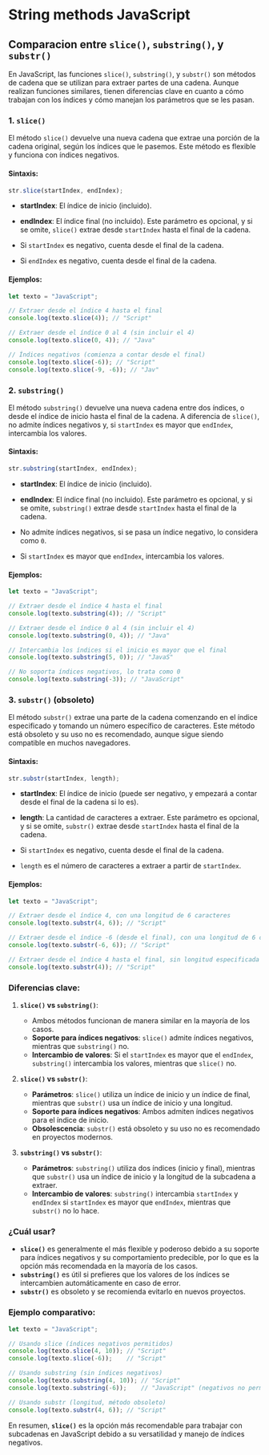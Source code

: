 # String methods JavaScript
## Comparacion entre `slice()`, `substring()`, y `substr()`
En JavaScript, las funciones `slice()`, `substring()`, y `substr()` son métodos de cadena que se utilizan para extraer partes de una cadena. Aunque realizan funciones similares, tienen diferencias clave en cuanto a cómo trabajan con los índices y cómo manejan los parámetros que se les pasan.

### 1. **`slice()`**
El método `slice()` devuelve una nueva cadena que extrae una porción de la cadena original, según los índices que le pasemos. Este método es flexible y funciona con índices negativos.

#### Sintaxis:
```javascript
str.slice(startIndex, endIndex);
```

- **startIndex**: El índice de inicio (incluido).
- **endIndex**: El índice final (no incluido). Este parámetro es opcional, y si se omite, `slice()` extrae desde `startIndex` hasta el final de la cadena.

- Si `startIndex` es negativo, cuenta desde el final de la cadena.
- Si `endIndex` es negativo, cuenta desde el final de la cadena.

#### Ejemplos:
```javascript
let texto = "JavaScript";

// Extraer desde el índice 4 hasta el final
console.log(texto.slice(4)); // "Script"

// Extraer desde el índice 0 al 4 (sin incluir el 4)
console.log(texto.slice(0, 4)); // "Java"

// Índices negativos (comienza a contar desde el final)
console.log(texto.slice(-6)); // "Script"
console.log(texto.slice(-9, -6)); // "Jav"
```

### 2. **`substring()`**
El método `substring()` devuelve una nueva cadena entre dos índices, o desde el índice de inicio hasta el final de la cadena. A diferencia de `slice()`, no admite índices negativos y, si `startIndex` es mayor que `endIndex`, intercambia los valores.

#### Sintaxis:
```javascript
str.substring(startIndex, endIndex);
```

- **startIndex**: El índice de inicio (incluido).
- **endIndex**: El índice final (no incluido). Este parámetro es opcional, y si se omite, `substring()` extrae desde `startIndex` hasta el final de la cadena.

- No admite índices negativos, si se pasa un índice negativo, lo considera como `0`.
- Si `startIndex` es mayor que `endIndex`, intercambia los valores.

#### Ejemplos:
```javascript
let texto = "JavaScript";

// Extraer desde el índice 4 hasta el final
console.log(texto.substring(4)); // "Script"

// Extraer desde el índice 0 al 4 (sin incluir el 4)
console.log(texto.substring(0, 4)); // "Java"

// Intercambia los índices si el inicio es mayor que el final
console.log(texto.substring(5, 0)); // "JavaS"

// No soporta índices negativos, lo trata como 0
console.log(texto.substring(-3)); // "JavaScript"
```

### 3. **`substr()`** (obsoleto)
El método `substr()` extrae una parte de la cadena comenzando en el índice especificado y tomando un número específico de caracteres. Este método está obsoleto y su uso no es recomendado, aunque sigue siendo compatible en muchos navegadores.

#### Sintaxis:
```javascript
str.substr(startIndex, length);
```

- **startIndex**: El índice de inicio (puede ser negativo, y empezará a contar desde el final de la cadena si lo es).
- **length**: La cantidad de caracteres a extraer. Este parámetro es opcional, y si se omite, `substr()` extrae desde `startIndex` hasta el final de la cadena.

- Si `startIndex` es negativo, cuenta desde el final de la cadena.
- `length` es el número de caracteres a extraer a partir de `startIndex`.

#### Ejemplos:
```javascript
let texto = "JavaScript";

// Extraer desde el índice 4, con una longitud de 6 caracteres
console.log(texto.substr(4, 6)); // "Script"

// Extraer desde el índice -6 (desde el final), con una longitud de 6 caracteres
console.log(texto.substr(-6, 6)); // "Script"

// Extraer desde el índice 4 hasta el final, sin longitud especificada
console.log(texto.substr(4)); // "Script"
```

### Diferencias clave:

1. **`slice()` vs `substring()`**:
   - Ambos métodos funcionan de manera similar en la mayoría de los casos.
   - **Soporte para índices negativos**: `slice()` admite índices negativos, mientras que `substring()` no.
   - **Intercambio de valores**: Si el `startIndex` es mayor que el `endIndex`, `substring()` intercambia los valores, mientras que `slice()` no.

2. **`slice()` vs `substr()`**:
   - **Parámetros**: `slice()` utiliza un índice de inicio y un índice de final, mientras que `substr()` usa un índice de inicio y una longitud.
   - **Soporte para índices negativos**: Ambos admiten índices negativos para el índice de inicio.
   - **Obsolescencia**: `substr()` está obsoleto y su uso no es recomendado en proyectos modernos.

3. **`substring()` vs `substr()`**:
   - **Parámetros**: `substring()` utiliza dos índices (inicio y final), mientras que `substr()` usa un índice de inicio y la longitud de la subcadena a extraer.
   - **Intercambio de valores**: `substring()` intercambia `startIndex` y `endIndex` si `startIndex` es mayor que `endIndex`, mientras que `substr()` no lo hace.

### ¿Cuál usar?

- **`slice()`** es generalmente el más flexible y poderoso debido a su soporte para índices negativos y su comportamiento predecible, por lo que es la opción más recomendada en la mayoría de los casos.
- **`substring()`** es útil si prefieres que los valores de los índices se intercambien automáticamente en caso de error.
- **`substr()`** es obsoleto y se recomienda evitarlo en nuevos proyectos.

### Ejemplo comparativo:

```javascript
let texto = "JavaScript";

// Usando slice (índices negativos permitidos)
console.log(texto.slice(4, 10)); // "Script"
console.log(texto.slice(-6));    // "Script"

// Usando substring (sin índices negativos)
console.log(texto.substring(4, 10)); // "Script"
console.log(texto.substring(-6));    // "JavaScript" (negativos no permitidos)

// Usando substr (longitud, método obsoleto)
console.log(texto.substr(4, 6)); // "Script"
```

En resumen, **`slice()`** es la opción más recomendable para trabajar con subcadenas en JavaScript debido a su versatilidad y manejo de índices negativos.
